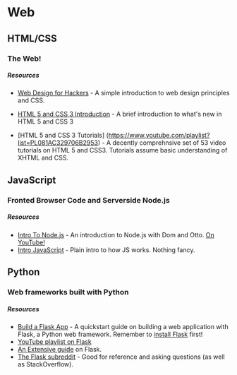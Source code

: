 # Web

## HTML/CSS

### The Web! 

##### Resources

- [Web Design for Hackers](http://slid.es/ottosipe/web) - A simple introduction to web design principles and CSS.

- [HTML 5 and CSS 3 Introduction](https://docs.google.com/presentation/d/1fcb6DakG7cQxjP-KxobiLKiaUjEaLsOAOwidGyH4ZbA/pub?start=false&loop=false&delayms=3000) - A brief introduction to what's new in HTML 5 and CSS 3
- [HTML 5 and CSS 3 Tutorials] (https://www.youtube.com/playlist?list=PL081AC329706B2953)  -  A decently comprehnsive set of 53 video tutorials on HTML 5 and CSS3. Tutorials assume basic understanding of XHTML and CSS.

## JavaScript

### Fronted Browser Code and Serverside Node.js

##### Resources

- [Intro To Node.js](https://github.com/michiganhackers/node-intro) - An introduction to Node.js with Dom and Otto. [On YouTube!](http://www.youtube.com/watch?v=enu3rh5FJPQ)
- [Intro JavaScript](https://github.com/michiganhackers/javascript-talk) - Plain intro to how JS works. Nothing fancy.


## Python

### Web frameworks built with Python

##### Resources

- [Build a Flask App](http://flask.pocoo.org/docs/0.10/quickstart/) - A quickstart guide on building a web application with Flask, a Python web framework. Remember to [install Flask](http://flask.pocoo.org/docs/0.10/installation/#installation) first! 
- [YouTube playlist on Flask](https://www.youtube.com/watch?v=iSrZ6r7hwdM&index=1&list=PL0DA14EB3618A3507)
- [An Extensive guide](http://blog.miguelgrinberg.com/post/the-flask-mega-tutorial-part-i-hello-world) on Flask.
- [The Flask subreddit](http://www.reddit.com/r/flask/) - Good for reference and asking questions (as well as StackOverflow).
